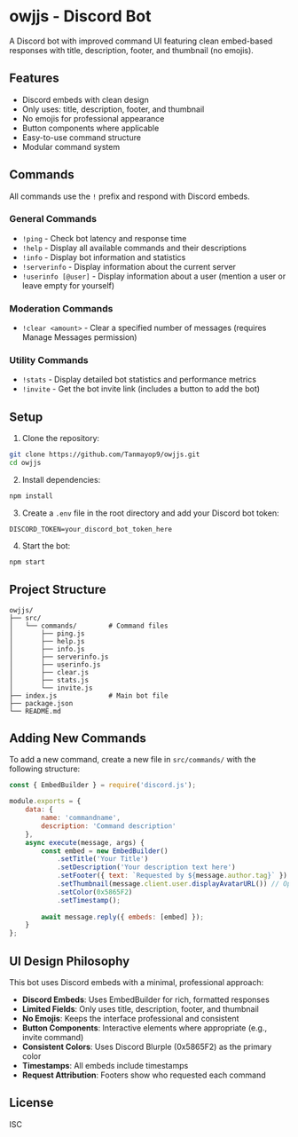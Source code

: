 # owjjs - Discord Bot

A Discord bot with improved command UI featuring clean embed-based responses with title, description, footer, and thumbnail (no emojis).

## Features

- Discord embeds with clean design
- Only uses: title, description, footer, and thumbnail
- No emojis for professional appearance
- Button components where applicable
- Easy-to-use command structure
- Modular command system

## Commands

All commands use the `!` prefix and respond with Discord embeds.

### General Commands

- `!ping` - Check bot latency and response time
- `!help` - Display all available commands and their descriptions
- `!info` - Display bot information and statistics
- `!serverinfo` - Display information about the current server
- `!userinfo [@user]` - Display information about a user (mention a user or leave empty for yourself)

### Moderation Commands

- `!clear <amount>` - Clear a specified number of messages (requires Manage Messages permission)

### Utility Commands

- `!stats` - Display detailed bot statistics and performance metrics
- `!invite` - Get the bot invite link (includes a button to add the bot)

## Setup

1. Clone the repository:
```bash
git clone https://github.com/Tanmayop9/owjjs.git
cd owjjs
```

2. Install dependencies:
```bash
npm install
```

3. Create a `.env` file in the root directory and add your Discord bot token:
```
DISCORD_TOKEN=your_discord_bot_token_here
```

4. Start the bot:
```bash
npm start
```

## Project Structure

```
owjjs/
├── src/
│   └── commands/        # Command files
│       ├── ping.js
│       ├── help.js
│       ├── info.js
│       ├── serverinfo.js
│       ├── userinfo.js
│       ├── clear.js
│       ├── stats.js
│       └── invite.js
├── index.js             # Main bot file
├── package.json
└── README.md
```

## Adding New Commands

To add a new command, create a new file in `src/commands/` with the following structure:

```javascript
const { EmbedBuilder } = require('discord.js');

module.exports = {
    data: {
        name: 'commandname',
        description: 'Command description'
    },
    async execute(message, args) {
        const embed = new EmbedBuilder()
            .setTitle('Your Title')
            .setDescription('Your description text here')
            .setFooter({ text: `Requested by ${message.author.tag}` })
            .setThumbnail(message.client.user.displayAvatarURL()) // Optional
            .setColor(0x5865F2)
            .setTimestamp();
        
        await message.reply({ embeds: [embed] });
    }
};
```

## UI Design Philosophy

This bot uses Discord embeds with a minimal, professional approach:

- **Discord Embeds**: Uses EmbedBuilder for rich, formatted responses
- **Limited Fields**: Only uses title, description, footer, and thumbnail
- **No Emojis**: Keeps the interface professional and consistent
- **Button Components**: Interactive elements where appropriate (e.g., invite command)
- **Consistent Colors**: Uses Discord Blurple (0x5865F2) as the primary color
- **Timestamps**: All embeds include timestamps
- **Request Attribution**: Footers show who requested each command

## License

ISC